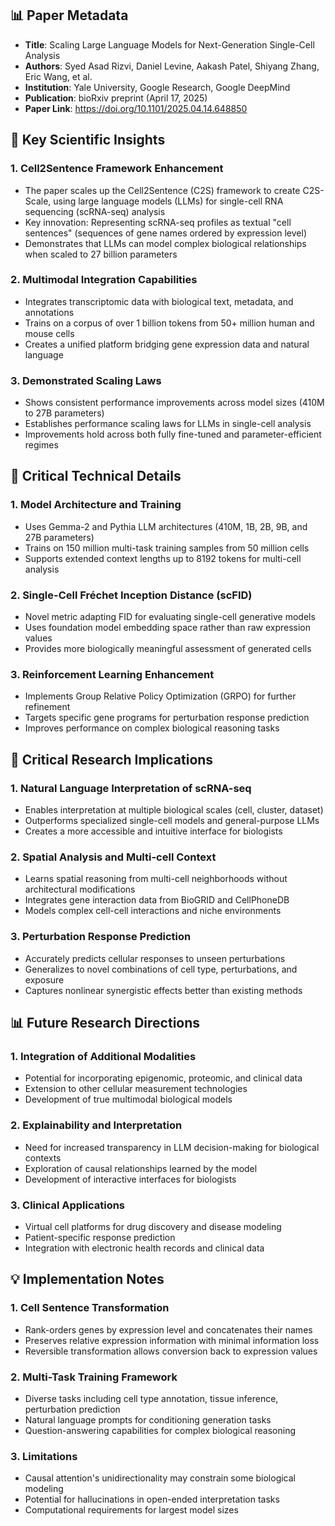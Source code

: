 ## 📊 Paper Metadata
- **Title**: Scaling Large Language Models for Next-Generation Single-Cell Analysis
- **Authors**: Syed Asad Rizvi, Daniel Levine, Aakash Patel, Shiyang Zhang, Eric Wang, et al.
- **Institution**: Yale University, Google Research, Google DeepMind
- **Publication**: bioRxiv preprint (April 17, 2025)
- **Paper Link**: https://doi.org/10.1101/2025.04.14.648850

## 🔄 Key Scientific Insights

### 1. Cell2Sentence Framework Enhancement
- The paper scales up the Cell2Sentence (C2S) framework to create C2S-Scale, using large language models (LLMs) for single-cell RNA sequencing (scRNA-seq) analysis
- Key innovation: Representing scRNA-seq profiles as textual "cell sentences" (sequences of gene names ordered by expression level)
- Demonstrates that LLMs can model complex biological relationships when scaled to 27 billion parameters

### 2. Multimodal Integration Capabilities
- Integrates transcriptomic data with biological text, metadata, and annotations
- Trains on a corpus of over 1 billion tokens from 50+ million human and mouse cells
- Creates a unified platform bridging gene expression data and natural language

### 3. Demonstrated Scaling Laws
- Shows consistent performance improvements across model sizes (410M to 27B parameters)
- Establishes performance scaling laws for LLMs in single-cell analysis
- Improvements hold across both fully fine-tuned and parameter-efficient regimes

## 🔬 Critical Technical Details

### 1. Model Architecture and Training
- Uses Gemma-2 and Pythia LLM architectures (410M, 1B, 2B, 9B, and 27B parameters)
- Trains on 150 million multi-task training samples from 50 million cells
- Supports extended context lengths up to 8192 tokens for multi-cell analysis

### 2. Single-Cell Fréchet Inception Distance (scFID)
- Novel metric adapting FID for evaluating single-cell generative models
- Uses foundation model embedding space rather than raw expression values
- Provides more biologically meaningful assessment of generated cells

### 3. Reinforcement Learning Enhancement
- Implements Group Relative Policy Optimization (GRPO) for further refinement
- Targets specific gene programs for perturbation response prediction
- Improves performance on complex biological reasoning tasks

## 💭 Critical Research Implications

### 1. Natural Language Interpretation of scRNA-seq
- Enables interpretation at multiple biological scales (cell, cluster, dataset)
- Outperforms specialized single-cell models and general-purpose LLMs
- Creates a more accessible and intuitive interface for biologists

### 2. Spatial Analysis and Multi-cell Context
- Learns spatial reasoning from multi-cell neighborhoods without architectural modifications
- Integrates gene interaction data from BioGRID and CellPhoneDB
- Models complex cell-cell interactions and niche environments

### 3. Perturbation Response Prediction
- Accurately predicts cellular responses to unseen perturbations
- Generalizes to novel combinations of cell type, perturbations, and exposure
- Captures nonlinear synergistic effects better than existing methods

## 📊 Future Research Directions

### 1. Integration of Additional Modalities
- Potential for incorporating epigenomic, proteomic, and clinical data
- Extension to other cellular measurement technologies
- Development of true multimodal biological models

### 2. Explainability and Interpretation
- Need for increased transparency in LLM decision-making for biological contexts
- Exploration of causal relationships learned by the model
- Development of interactive interfaces for biologists

### 3. Clinical Applications
- Virtual cell platforms for drug discovery and disease modeling
- Patient-specific response prediction
- Integration with electronic health records and clinical data

## 💡 Implementation Notes

### 1. Cell Sentence Transformation
- Rank-orders genes by expression level and concatenates their names
- Preserves relative expression information with minimal information loss
- Reversible transformation allows conversion back to expression values

### 2. Multi-Task Training Framework
- Diverse tasks including cell type annotation, tissue inference, perturbation prediction
- Natural language prompts for conditioning generation tasks
- Question-answering capabilities for complex biological reasoning

### 3. Limitations
- Causal attention's unidirectionality may constrain some biological modeling
- Potential for hallucinations in open-ended interpretation tasks
- Computational requirements for largest model sizes

